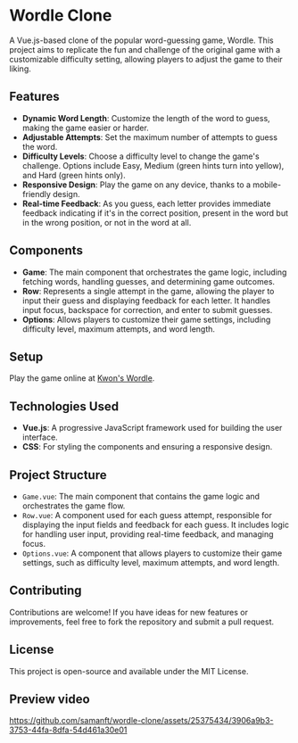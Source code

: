 # Wordle Clone

A Vue.js-based clone of the popular word-guessing game, Wordle. This project aims to replicate the fun and challenge of the original game with a customizable difficulty setting, allowing players to adjust the game to their liking.

## Features

- **Dynamic Word Length**: Customize the length of the word to guess, making the game easier or harder.
- **Adjustable Attempts**: Set the maximum number of attempts to guess the word.
- **Difficulty Levels**: Choose a difficulty level to change the game's challenge. Options include Easy, Medium (green hints turn into yellow), and Hard (green hints only).
- **Responsive Design**: Play the game on any device, thanks to a mobile-friendly design.
- **Real-time Feedback**: As you guess, each letter provides immediate feedback indicating if it's in the correct position, present in the word but in the wrong position, or not in the word at all.

## Components

- **Game**: The main component that orchestrates the game logic, including fetching words, handling guesses, and determining game outcomes.
- **Row**: Represents a single attempt in the game, allowing the player to input their guess and displaying feedback for each letter. It handles input focus, backspace for correction, and enter to submit guesses.
- **Options**: Allows players to customize their game settings, including difficulty level, maximum attempts, and word length.

## Setup

Play the game online at [Kwon's Wordle](https://kwons-wordle.netlify.app/).

## Technologies Used

- **Vue.js**: A progressive JavaScript framework used for building the user interface.
- **CSS**: For styling the components and ensuring a responsive design.

## Project Structure

- `Game.vue`: The main component that contains the game logic and orchestrates the game flow.
- `Row.vue`: A component used for each guess attempt, responsible for displaying the input fields and feedback for each guess. It includes logic for handling user input, providing real-time feedback, and managing focus.
- `Options.vue`: A component that allows players to customize their game settings, such as difficulty level, maximum attempts, and word length.

## Contributing

Contributions are welcome! If you have ideas for new features or improvements, feel free to fork the repository and submit a pull request.

## License

This project is open-source and available under the MIT License.

## Preview video
https://github.com/samanft/wordle-clone/assets/25375434/3906a9b3-3753-44fa-8dfa-54d461a30e01
